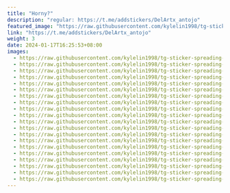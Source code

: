 ```yaml
---
title: "Horny?"
description: "regular: https://t.me/addstickers/DelArtx_antojo"
featured_image: "https://raw.githubusercontent.com/kylelin1998/tg-sticker-spreading-worldwide-images/main/img/e69d8f1e-80ff-46cb-8cf3-516645e4ed99.jpg"
link: "https://t.me/addstickers/DelArtx_antojo"
weight: 3
date: 2024-01-17T16:25:53+08:00
images:
  - https://raw.githubusercontent.com/kylelin1998/tg-sticker-spreading-worldwide-images/main/img/e69d8f1e-80ff-46cb-8cf3-516645e4ed99.jpg
  - https://raw.githubusercontent.com/kylelin1998/tg-sticker-spreading-worldwide-images/main/img/a7660695-33cf-4a3f-8dbc-042a7e48a7d6.jpg
  - https://raw.githubusercontent.com/kylelin1998/tg-sticker-spreading-worldwide-images/main/img/1259239a-648c-4df8-8505-87e6cf64eef7.jpg
  - https://raw.githubusercontent.com/kylelin1998/tg-sticker-spreading-worldwide-images/main/img/97ef9e8f-6734-4d61-af26-2417ff4a0da8.jpg
  - https://raw.githubusercontent.com/kylelin1998/tg-sticker-spreading-worldwide-images/main/img/277219c6-eb9d-4b33-9dac-ce8a2cc72666.jpg
  - https://raw.githubusercontent.com/kylelin1998/tg-sticker-spreading-worldwide-images/main/img/7b409080-648d-4457-ae53-a880484ccb8d.jpg
  - https://raw.githubusercontent.com/kylelin1998/tg-sticker-spreading-worldwide-images/main/img/cf1ee6ca-7336-45ee-a18f-1a564903efc2.jpg
  - https://raw.githubusercontent.com/kylelin1998/tg-sticker-spreading-worldwide-images/main/img/23f23d0d-2bd3-412b-b842-cf8ca3394fa2.jpg
  - https://raw.githubusercontent.com/kylelin1998/tg-sticker-spreading-worldwide-images/main/img/12acccbb-c48e-443f-b288-8c9455f96759.jpg
  - https://raw.githubusercontent.com/kylelin1998/tg-sticker-spreading-worldwide-images/main/img/f5dc9a20-3985-4e12-b2e3-19451221d858.jpg
  - https://raw.githubusercontent.com/kylelin1998/tg-sticker-spreading-worldwide-images/main/img/82c3bfaf-a83f-49cd-9a9a-fd5ea482119d.jpg
  - https://raw.githubusercontent.com/kylelin1998/tg-sticker-spreading-worldwide-images/main/img/23349be7-f346-42bc-91e6-8e27bf57c76b.jpg
  - https://raw.githubusercontent.com/kylelin1998/tg-sticker-spreading-worldwide-images/main/img/c04002c9-21d1-4307-bfd2-6b92aa9ad308.jpg
  - https://raw.githubusercontent.com/kylelin1998/tg-sticker-spreading-worldwide-images/main/img/bc3d1b65-a94d-46b2-b83b-c8a961636d31.jpg
  - https://raw.githubusercontent.com/kylelin1998/tg-sticker-spreading-worldwide-images/main/img/1a517d2c-3c47-4442-a2d9-2d1ca2ff15b4.jpg
  - https://raw.githubusercontent.com/kylelin1998/tg-sticker-spreading-worldwide-images/main/img/3c3da371-427f-44f9-a3e3-adb1871054f9.jpg
  - https://raw.githubusercontent.com/kylelin1998/tg-sticker-spreading-worldwide-images/main/img/2f2aa09c-ecb1-4605-9f46-1240f75d6b83.jpg
  - https://raw.githubusercontent.com/kylelin1998/tg-sticker-spreading-worldwide-images/main/img/7c5a539b-b110-490c-9ec6-0e2f0e3ca23e.jpg
  - https://raw.githubusercontent.com/kylelin1998/tg-sticker-spreading-worldwide-images/main/img/c09af8db-6a7f-4c3c-ad98-d0262dcf7068.jpg
  - https://raw.githubusercontent.com/kylelin1998/tg-sticker-spreading-worldwide-images/main/img/293cc246-74bb-4a78-a39e-109f1943a609.jpg
---
```

